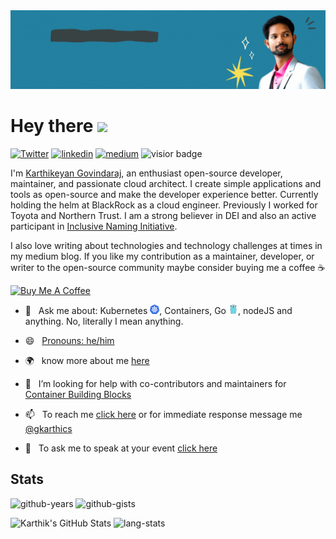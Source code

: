 <img src="./banner.gif">

# Hey there <img src="https://media.giphy.com/media/hvRJCLFzcasrR4ia7z/giphy.gif" width="25px">
[![Twitter][twitter-badge]][Twitter] [![linkedin][linkedin-badge]][linkedin] [![medium][medium-badge]][medium] ![visior badge]

I'm [Karthikeyan Govindaraj](http://karthikeyan-govindaraj.netlify.app/), an enthusiast open-source developer, maintainer, and passionate cloud architect. I create simple applications and tools as open-source and make the developer experience better. Currently holding the helm at BlackRock as a cloud engineer. Previously I worked for Toyota and Northern Trust. I am a strong believer in DEI and also an active participant in [Inclusive Naming Initiative](https://inclusivenaming.org).

I also love writing about technologies and technology challenges at times in my medium blog. If you like my contribution as a maintainer, developer, or writer to the open-source community maybe consider buying me a coffee ☕️

<a href="https://www.buymeacoffee.com/gkarthiks" target="_blank"><img src="https://cdn.buymeacoffee.com/buttons/v2/default-red.png" alt="Buy Me A Coffee" width="125" ></a>


* 💬&nbsp;&nbsp;&nbsp;Ask me about: Kubernetes <img src="./kubernetes.png" width="15">, Containers, Go <img src="./golang.png" width="15">, nodeJS and anything. No, literally I mean anything.
* 😄&nbsp;&nbsp;&nbsp;[Pronouns: he/him](http://pronoun.is/he)

* 🌍&nbsp;&nbsp;&nbsp;know more about me [here](https://karthikeyan-govindaraj.netlify.app/)
* 🤔&nbsp;&nbsp;&nbsp;I’m looking for help with co-contributors and maintainers for [Container Building Blocks](https://github.com/Container-Building-Blocks/)
* 📫&nbsp;&nbsp;&nbsp;To reach me [click here](https://karthikeyan-govindaraj.netlify.app/#contact) or for immediate response message me [@gkarthics](https://twitter.com/gkarthics)
* 🎤&nbsp;&nbsp;&nbsp;To ask me to speak at your event [click here](https://www.cncf.io/speaker/gkarthiks/)


<!-- * 📧&nbsp;&nbsp;&nbsp;Shoot me an email if you got anything interesting to discuss -->

## Stats

![github-years]
![github-gists]

![Karthik's GitHub Stats]
![lang-stats]

<!-- ![Karthik's GitHub Stats](https://github-readme-stats.vercel.app/api?username=gkarthiks&count_private=true&include_all_commits=true&show_icons=true) -->




[twitter-badge]: https://img.shields.io/twitter/url?label=@gkarthics&style=social&url=https%3A%2F%2Ftwitter.com%2Fgkarthics
[Twitter]: https://twitter.com/gkarthics

[linkedin-badge]: https://img.shields.io/badge/linkedin-%230077B5.svg?&logoColor=white&logo=linkedin&style=flat
[linkedin]: https://www.linkedin.com/in/gkarthiks/

[medium-badge]: https://img.shields.io/badge/blog-Medium-black
[medium]: https://medium.com/@github.gkarthiks

[github-years]: https://badges.pufler.dev/years/DirtyCajunRice?style=flat&label=Github%20Years&color=blue
[github-gists]: https://badges.pufler.dev/gists/gkarthiks

[lang-stats]: https://github-readme-stats.vercel.app/api/top-langs/?username=gkarthiks&layout=compact&theme=dracula&hide_title=true

[Karthik's GitHub Stats]: https://github-readme-stats.vercel.app/api?username=gkarthiks&count_private=true&show_icons=true&theme=dracula&include_all_commits=true&hide_title=true

[visior badge]: https://visitor-badge.glitch.me/badge?page_id=gkarthiks.gkarthiks
